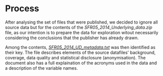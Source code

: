 Process
=======

After analysing the set of files that were published, we decided to ignore all source data but for the contents of the *SFR05_2014_Underlying_data.zip* file, as our intention is to prepare the data for exploration witout necessarily considering the conclusions that the publisher has already drawn.

Among the contents, [*SFR05_2014_UD_metadata.txt*](data/processed/SFR05_2014_UD_metadata.txt) was then identified as their key. The file describes elements of the source datafiles' background, coverage, data quality and statistical disclosure (anonymisation). The document also has a full explaination of the acronyms used in the data and a description of the variable names. 
